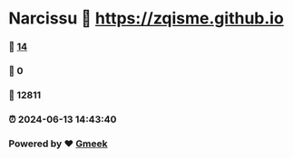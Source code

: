 # Narcissu :link: https://zqisme.github.io 
### :page_facing_up: [14](https://zqisme.github.io/tag.html) 
### :speech_balloon: 0 
### :hibiscus: 12811 
### :alarm_clock: 2024-06-13 14:43:40 
### Powered by :heart: [Gmeek](https://github.com/Meekdai/Gmeek)
